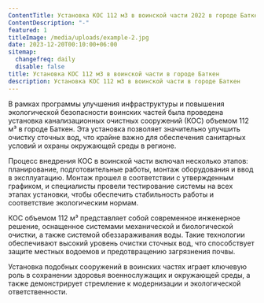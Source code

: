 ```yaml
---
ContentTitle: Установка КОС 112 м3 в воинской части 2022 в городе Баткен
ContentDescription: "-"
featured: 1
titleImage: /media/uploads/example-2.jpg
date: 2023-12-20T00:10:00+06:00
sitemap:
  changefreq: daily
  disable: false
title: Установка КОС 112 м3 в воинской части в городе Баткен
description: Установка КОС 112 м3 в воинской части в городе Баткен
---
```



В рамках программы улучшения инфраструктуры и повышения экологической безопасности воинских частей была проведена установка канализационных очистных сооружений (КОС) объемом 112 м³ в городе Баткен. Эта установка позволяет значительно улучшить очистку сточных вод, что крайне важно для обеспечения санитарных условий и охраны окружающей среды в регионе.

Процесс внедрения КОС в воинской части включал несколько этапов: планирование, подготовительные работы, монтаж оборудования и ввод в эксплуатацию. Монтаж прошел в соответствии с утвержденным графиком, и специалисты провели тестирование системы на всех этапах установки, чтобы обеспечить стабильность работы и соответствие экологическим нормам.

КОС объемом 112 м³ представляет собой современное инженерное решение, оснащенное системами механической и биологической очистки, а также системой обеззараживания воды. Такие технологии обеспечивают высокий уровень очистки сточных вод, что способствует защите местных водоемов и предотвращению загрязнения почвы.

Установка подобных сооружений в воинских частях играет ключевую роль в сохранении здоровья военнослужащих и окружающей среды, а также демонстрирует стремление к модернизации и экологической ответственности.
